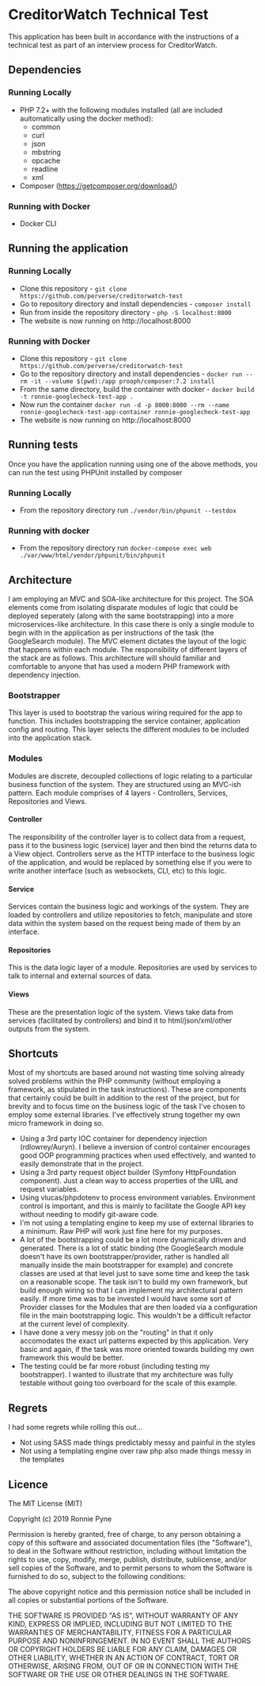 # CreditorWatch Technical Test
This application has been built in accordance with the instructions of a technical test as part of an interview process for CreditorWatch.

## Dependencies

### Running Locally
* PHP 7.2+ with the following modules installed (all are included auitomatically using the docker method):
    * common
    * curl
    * json
    * mbstring
    * opcache
    * readline
    * xml
* Composer (https://getcomposer.org/download/)

### Running with Docker
* Docker CLI

## Running the application

### Running Locally
* Clone this repository - `git clone https://github.com/perverse/creditorwatch-test`
* Go to repository directory and install dependencies - `composer install`
* Run from inside the repository directory - `php -S localhost:8000`
* The website is now running on http://localhost:8000

### Running with Docker
* Clone this repository - `git clone https://github.com/perverse/creditorwatch-test`
* Go to the repository directory and install dependencies - `docker run --rm -it --volume $(pwd):/app prooph/composer:7.2 install`
* From the same directory, build the container with docker - `docker build -t ronnie-googlecheck-test-app .`
* Now run the container `docker run -d -p 8000:8000 --rm --name ronnie-googlecheck-test-app-container ronnie-googlecheck-test-app`
* The website is now running on http://localhost:8000

## Running tests
Once you have the application running using one of the above methods, you can run the test using PHPUnit installed by composer

### Running Locally
* From the repository directory run `./vendor/bin/phpunit --testdox`

### Running with docker
* From the repository directory run `docker-compose exec web ./var/www/html/vendor/phpunit/bin/phpunit`

## Architecture
I am employing an MVC and SOA-like architecture for this project. The SOA elements come from isolating disparate modules of logic that could be deployed seperately (along with the same bootstrapping) into a more microservices-like architecture. In this case there is only a single module to begin with in the application as per instructions of the task (the GoogleSearch module). The MVC element dictates the layout of the logic that happens within each module. The responsibility of different layers of the stack are as follows. This architecture will should familiar and comfortable to anyone that has used a modern PHP framework with dependency injection.

### Bootstrapper
This layer is used to bootstrap the various wiring required for the app to function. This includes bootstrapping the service container, application config and routing. This layer selects the different modules to be included into the application stack.

### Modules
Modules are discrete, decoupled collections of logic relating to a particular business function of the system. They are structured using an MVC-ish pattern. Each module comprises of 4 layers - Controllers, Services, Repositories and Views.

#### Controller
The responsibility of the controller layer is to collect data from a request, pass it to the business logic (service) layer and then bind the returns data to a View object. Controllers serve as the HTTP interface to the business logic of the application, and would be replaced by something else if you were to write another interface (such as websockets, CLI, etc) to this logic.

#### Service
Services contain the business logic and workings of the system. They are loaded by controllers and utilize repositories to fetch, manipulate and store data within the system based on the request being made of them by an interface.

#### Repositories
This is the data logic layer of a module. Repositories are used by services to talk to internal and external sources of data.

#### Views
These are the presentation logic of the system. Views take data from services (facilitated by controllers) and bind it to html/json/xml/other outputs from the system.

## Shortcuts
Most of my shortcuts are based around not wasting time solving already solved problems within the PHP community (without employing a framework, as stipulated in the task instructions). These are components that certainly could be built  in addition to the rest of the project, but for brevity and to focus time on the business logic of the task I've chosen to employ some external libraries. I've effectively strung together my own micro framework in doing so.
* Using a 3rd party IOC container for dependency injection (rdlowrey/Auryn). I believe a inversion of control container encourages good OOP programming practices when used effectively, and wanted to easily demonstrate that in the project.
* Using a 3rd party request object builder (Symfony HttpFoundation component). Just a clean way to access properties of the URL and request variables.
* Using vlucas/phpdotenv to process environment variables. Environment control is important, and this is mainly to facilitate the Google API key without needing to modify git-aware code.
* I'm not using a templating engine to keep my use of external libraries to a minimum. Raw PHP will work just fine here for my purposes.
* A lot of the bootstrapping could be a lot more dynamically driven and generated. There is a lot of static binding (the GoogleSearch module doesn't have its own bootstrapper/provider, rather is handled all manually inside the main bootstrapper for example) and concrete classes are used at that level just to save some time and keep the task on a reasonable scope. The task isn't to build my own framework, but build enough wiring so that I can implement my architectural pattern easily. If more time was to be invested I would have some sort of Provider classes for the Modules that are then loaded via a configuration file in the main bootstrapping logic. This wouldn't be a difficult refactor at the current level of complexity.
* I have done a very messy job on the "routing" in that it only accomodates the exact url patterns expected by this application. Very basic and again, if the task was more oriented towards building my own framework this would be better.
* The testing could be far more robust (including testing my bootstrapper). I wanted to illustrate that my architecture was fully testable without going too overboard for the scale of this example.

## Regrets
I had some regrets while rolling this out...
* Not using SASS made things predictably messy and painful in the styles
* Not using a templating engine over raw php also made things messy in the templates

## Licence
The MIT License (MIT)

Copyright (c) 2019 Ronnie Pyne

Permission is hereby granted, free of charge, to any person obtaining a copy of this software and associated documentation files (the "Software"), to deal in the Software without restriction, including without limitation the rights to use, copy, modify, merge, publish, distribute, sublicense, and/or sell copies of the Software, and to permit persons to whom the Software is furnished to do so, subject to the following conditions:

The above copyright notice and this permission notice shall be included in all copies or substantial portions of the Software.

THE SOFTWARE IS PROVIDED "AS IS", WITHOUT WARRANTY OF ANY KIND, EXPRESS OR IMPLIED, INCLUDING BUT NOT LIMITED TO THE WARRANTIES OF MERCHANTABILITY, FITNESS FOR A PARTICULAR PURPOSE AND NONINFRINGEMENT. IN NO EVENT SHALL THE AUTHORS OR COPYRIGHT HOLDERS BE LIABLE FOR ANY CLAIM, DAMAGES OR OTHER LIABILITY, WHETHER IN AN ACTION OF CONTRACT, TORT OR OTHERWISE, ARISING FROM, OUT OF OR IN CONNECTION WITH THE SOFTWARE OR THE USE OR OTHER DEALINGS IN THE SOFTWARE.
